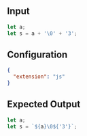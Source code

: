 
## Input
```javascript input
let a;
let s = a + '\0' + '3';
```

## Configuration
```json configuration
{
  "extension": "js"
}
```

## Expected Output
```javascript expected output
let a;
let s = `${a}\0${'3'}`;
```
